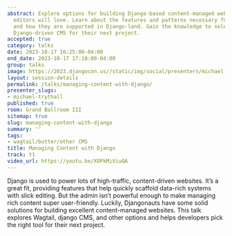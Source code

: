 ```yaml
---
abstract: Explore options for building Django-based content-managed websites that
  editors will love. Learn about the features and patterns necessary for content editing
  and how they are supported in Django-land. Gain the knowledge to select the best
  Django-driven CMS for their next project.
accepted: true
category: talks
date: 2023-10-17 16:25:00-04:00
end_date: 2023-10-17 17:10:00-04:00
group: talks
image: https://2023.djangocon.us//static/img/social/presenters/michael-trythall.png
layout: session-details
permalink: /talks/managing-content-with-django/
presenter_slugs:
- michael-trythall
published: true
room: Grand Ballroom III
sitemap: true
slug: managing-content-with-django
summary: ''
tags:
- wagtail/butter/other CMS
title: Managing Content with Django
track: t1
video_url: https://youtu.be/XOPkMiViuQA
---
```


Django is used to power lots of high-traffic, content-driven websites. It’s a great fit, providing features that help quickly scaffold data-rich systems with slick editing. But the admin isn’t powerful enough to make managing rich content super user-friendly. Luckily, Djangonauts have some solid solutions for building excellent content-managed websites. This talk explores Wagtail, django CMS, and other options and helps developers pick the right tool for their next project.
